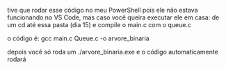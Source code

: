 tive que rodar esse código no meu PowerShell pois ele não estava funcionando no VS Code, mas caso você queira executar ele em casa:
 de um cd até essa pasta (dia 15) e compile o main.c com o queue.c 


 o código é: gcc main.c Queue.c -o arvore_binaria


 depois você só roda um ./arvore_binaria.exe e o código automaticamente rodará